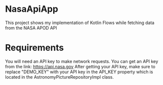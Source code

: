 # NasaApiApp
This project shows my implementation of Kotlin Flows while fetching data from the NASA APOD API
# Requirements
You will need an API key to make network requests. You can get an API key from the link: https://api.nasa.gov
After getting your API key, make sure to replace "DEMO_KEY" with your API key in the API_KEY property which is located in the AstronomyPictureRepositoryImpl class.
